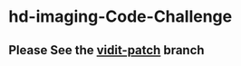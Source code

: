# hd-imaging-Code-Challenge

## Please See the [vidit-patch](https://github.com/viditvarshney/hd-imaging-Code-Challenge/tree/vidit-patch) branch
